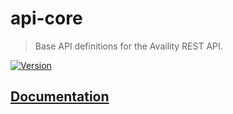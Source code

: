 # api-core
> Base API definitions for the Availity REST API.

[![Version](https://img.shields.io/npm/v/@availity/api-core.svg?style=for-the-badge)](https://www.npmjs.com/package/@availity/api-core)

## [Documentation](https://availity.github.io/sdk-js/api/getting-started)
